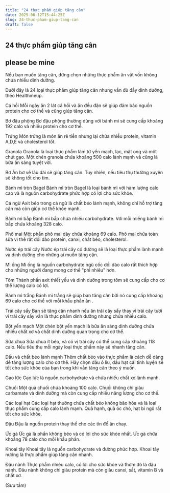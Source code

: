 ```yaml
---
title: "24 thực phẩm giúp tăng cân"
date: 2025-06-12T15:44:25Z
slug: 24-thuc-pham-giup-tang-can
draft: false
---
```


## 24 thực phẩm giúp tăng cân

## please be mine

Nếu bạn muốn tăng cân, đừng chọn những thực phẩm ăn vặt vốn không chứa nhiều dinh dưỡng.

Dưới đây là 24 loại thực phẩm giúp tăng cân nhưng vẫn đủ đầy dinh dưỡng, theo Healthmeup.

Cá hồi
Mỗi ngày ăn 2 lát cá hồi và ăn đều đặn sẽ giúp đảm bảo nguồn protein cho cơ thể và cũng giúp tăng cân.
 
 
 
Bơ đậu phộng
Bơ đậu phộng thường dùng với bánh mì sẽ cung cấp khoảng 192 calo và nhiều protein cho cơ thể.
 
 
 
Trứng
Món trứng là món ăn rẻ tiền nhưng lại chứa nhiều protein, vitamin A,D,E và cholesterol tốt.
 
 
 
Granola
Granola là loại thực phẩm làm từ yến mạch, lạc, mật ong và một chút gạo. Một chén granola chứa khoảng 500 calo lành mạnh và cũng là bữa ăn sáng tuyệt vời.
 
 
 
Bơ
Ăn bơ về lâu dài sẽ giúp tăng cân. Tuy nhiên, nếu tiêu thụ thường xuyên sẽ không tốt cho tim.
 
 
 
Bánh mì tròn Bagel
Bánh mì tròn Bagel là loại bánh mì với hàm lượng calo cao và là nguồn carbohydrate phức hợp có lợi cho sức khỏe.
 
 
 
Cá ngừ
Axit béo trong cá ngừ là chất béo lành mạnh, không chỉ hỗ trợ tăng cân mà còn giúp cơ thể khỏe mạnh.
 
 
 
Bánh mì bắp
Bánh mì bắp chứa nhiều carbohydrate. Với mỗi miếng bánh mì bắp chứa khoảng 328 calo.
 
 
 
Phô mai
Một phần phô mai dày chứa khoảng 69 calo. Phô mai chứa toàn sữa vì thế rất dồi dào protein, canxi, chất béo, cholesterol.
 
 
 
Nước ép trái cây
Nước ép trái cây có đường sẽ là loại thực phẩm lành mạnh và dinh dưỡng cho những ai muốn tăng cân.
 
 
 
Mì ống
Mì ống là nguồn carbohydrate ngũ cốc dồi dào calo rất thích hợp cho những người đang mong cơ thể "phì nhiêu" hơn.
 
 
 
Tôm
Thành phần axit thiết yếu và dinh dưỡng trong tôm sẽ cung cấp cho cơ thể lượng calo có lợi.
 
 
 
Bánh mì trắng
Bánh mì trắng sẽ giúp bạn tăng cân bởi nó cung cấp khoảng 69 calo cho cơ thể với mỗi khẩu phần ăn .
 

 
Trái cây sấy
Bạn sẽ tăng cân nhanh nếu ăn trái cây sấy thay vì trái cây tươi vì trái cây sấy vẫn là thực phẩm dinh dưỡng nhưng chứa nhiều calo.
 
 
 
Bột yến mạch
Một chén bột yến mạch là bữa ăn sáng dinh dưỡng chứa nhiều chất xơ và chất dinh dưỡng quan trọng cho cơ thể.
 
 
 
Sữa chua
Sữa chua ít béo, và có vị trái cây có thể cung cấp khoảng 118 calo. Nếu tiêu thụ mỗi ngày loại thực phẩm này sẽ nhanh tăng cân.
 
 
 
Dầu và chất béo lành mạnh
Thêm chất béo vào thực phẩm là cách dễ dàng để tăng lượng calo cho cơ thể. Hãy chọn dầu ô liu, dầu hạt cải tinh luyện sẽ tốt cho sức khỏe của bạn trong khi vẫn tăng cân theo ý muốn.
 
 
 
Gạo lức
Gạo lức là nguồn carbohydrate và chứa nhiều chất xơ lành mạnh.
 
 
 
Chuối
Một quả chuối chứa khoảng 100 calo. Chuối không chỉ giàu carbamate và dinh dưỡng mà còn cung cấp nhiều năng lượng cho cơ thể.
 
 
 
Các loại hạt
Các loại hạt thường chứa chất béo không bão hòa và là loại thực phẩm cung cấp calo lành mạnh. Quả hạnh, quả óc chó, hạt bí ngô rất tốt cho sức khỏe.
 
 
 
Đậu 
Đậu là nguồn protein thay thế cho các tín đồ ăn chay.
 
 
 
Ức gà
Ức gà là phần không béo và có lợi cho sức khỏe nhất. Ức gà chứa khoảng 78 calo cho mỗi khẩu phần.
 
 
 
Khoai tây
Khoai tây là nguồn carbohydrate và đường phức hợp. Khoai tây nướng là thực phẩm giúp tăng cân nhanh.
 
 
 
Đậu nành
Thực phẩm nhiều calo, có lợi cho sức khỏe và thơm đó là đậu nành. Đâu nành không chỉ giàu protein mà còn giàu canxi, sắt, vitamin B và chất xơ.
 
 
 (Sưu tầm)